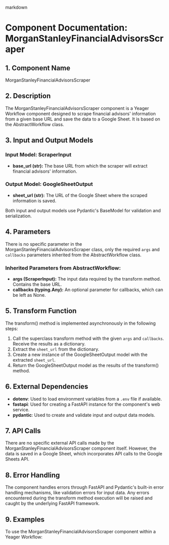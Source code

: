 markdown
# Component Documentation: MorganStanleyFinancialAdvisorsScraper

## 1. Component Name
MorganStanleyFinancialAdvisorsScraper

## 2. Description
The MorganStanleyFinancialAdvisorsScraper component is a Yeager Workflow component designed to scrape financial advisors' information from a given base URL and save the data to a Google Sheet. It is based on the AbstractWorkflow class.

## 3. Input and Output Models
### Input Model: ScraperInput
- **base_url (str):** The base URL from which the scraper will extract financial advisors' information.

### Output Model: GoogleSheetOutput
- **sheet_url (str):** The URL of the Google Sheet where the scraped information is saved.

Both input and output models use Pydantic's BaseModel for validation and serialization.

## 4. Parameters
There is no specific parameter in the MorganStanleyFinancialAdvisorsScraper class, only the required `args` and `callbacks` parameters inherited from the AbstractWorkflow class.

### Inherited Parameters from AbstractWorkflow:
- **args (ScraperInput):** The input data required by the transform method. Contains the base URL.
- **callbacks (typing.Any):** An optional parameter for callbacks, which can be left as None. 

## 5. Transform Function
The transform() method is implemented asynchronously in the following steps:

1. Call the superclass transform method with the given `args` and `callbacks`. Receive the results as a dictionary.
2. Extract the `sheet_url` from the dictionary.
3. Create a new instance of the GoogleSheetOutput model with the extracted `sheet_url`.
4. Return the GoogleSheetOutput model as the results of the transform() method.

## 6. External Dependencies
- **dotenv**: Used to load environment variables from a `.env` file if available.
- **fastapi**: Used for creating a FastAPI instance for the component's web service.
- **pydantic**: Used to create and validate input and output data models.

## 7. API Calls
There are no specific external API calls made by the MorganStanleyFinancialAdvisorsScraper component itself. However, the data is saved in a Google Sheet, which incorporates API calls to the Google Sheets API.

## 8. Error Handling
The component handles errors through FastAPI and Pydantic's built-in error handling mechanisms, like validation errors for input data. Any errors encountered during the transform method execution will be raised and caught by the underlying FastAPI framework.

## 9. Examples
To use the MorganStanleyFinancialAdvisorsScraper component within a Yeager Workflow:

